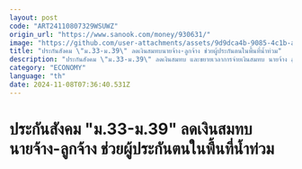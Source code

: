 ```yaml
---
layout: post
code: "ART24110807329WSUWZ"
origin_url: "https://www.sanook.com/money/930631/"
image: "https://github.com/user-attachments/assets/9d9dca4b-9085-4c1b-a1e7-d70a14d1db77"
title: "ประกันสังคม \"ม.33-ม.39\" ลดเงินสมทบนายจ้าง-ลูกจ้าง ช่วยผู้ประกันตนในพื้นที่น้ำท่วม"
description: "ประกันสังคม \"ม.33-ม.39\" ลดเงินสมทบ และขยายเวลาการจ่ายเงินสมทบ นายจ้าง ลูกจ้าง ผู้ประกันตน นาน 6 เดือน ช่วยผู้ที่ได้รับผลกระทบในพื้นที่น้ำท่วม"
category: "ECONOMY"
language: "th"
date: 2024-11-08T07:36:40.531Z
---
```


# ประกันสังคม "ม.33-ม.39" ลดเงินสมทบนายจ้าง-ลูกจ้าง ช่วยผู้ประกันตนในพื้นที่น้ำท่วม